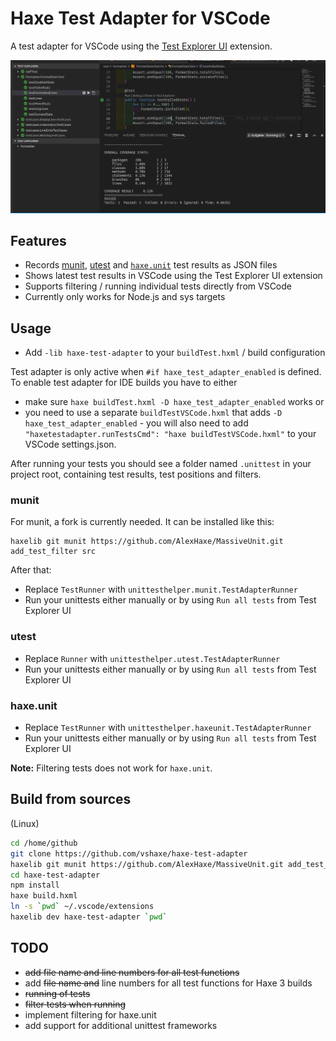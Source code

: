 # Haxe Test Adapter for VSCode

A test adapter for VSCode using the [Test Explorer UI](https://marketplace.visualstudio.com/items?itemName=hbenl.vscode-test-explorer) extension.

![VSCode Test Adapter for Haxe](resources/haxe-test-adapter.gif)

## Features

* Records [munit](https://github.com/massiveinteractive/MassiveUnit), [utest](https://github.com/haxe-utest/utest) and [`haxe.unit`](https://api.haxe.org/haxe/unit/TestRunner.html) test results as JSON files
* Shows latest test results in VSCode using the Test Explorer UI extension
* Supports filtering / running individual tests directly from VSCode
* Currently only works for Node.js and sys targets

## Usage

* Add `-lib haxe-test-adapter` to your `buildTest.hxml` / build configuration

Test adapter is only active when `#if haxe_test_adapter_enabled` is defined. To enable test adapter for IDE builds you have to either

* make sure `haxe buildTest.hxml -D haxe_test_adapter_enabled` works or
* you need to use a separate `buildTestVSCode.hxml` that adds `-D haxe_test_adapter_enabled` - you will also need to add `"haxetestadapter.runTestsCmd": "haxe buildTestVSCode.hxml"` to your VSCode settings.json.

After running your tests you should see a folder named `.unittest` in your project root, containing test results, test positions and filters.

### munit

For munit, a fork is currently needed. It can be installed like this:

```
haxelib git munit https://github.com/AlexHaxe/MassiveUnit.git add_test_filter src
```

After that:

* Replace `TestRunner` with `unittesthelper.munit.TestAdapterRunner`
* Run your unittests either manually or by using `Run all tests` from Test Explorer UI

### utest

* Replace `Runner` with `unittesthelper.utest.TestAdapterRunner`
* Run your unittests either manually or by using `Run all tests` from Test Explorer UI

### haxe.unit

* Replace `TestRunner` with `unittesthelper.haxeunit.TestAdapterRunner`
* Run your unittests either manually or by using `Run all tests` from Test Explorer UI

**Note:** Filtering tests does not work for `haxe.unit`.

## Build from sources

(Linux)

```bash
cd /home/github
git clone https://github.com/vshaxe/haxe-test-adapter
haxelib git munit https://github.com/AlexHaxe/MassiveUnit.git add_test_filter src
cd haxe-test-adapter
npm install
haxe build.hxml
ln -s `pwd` ~/.vscode/extensions
haxelib dev haxe-test-adapter `pwd`
```

## TODO

* ~~add file name and line numbers for all test functions~~
* add ~~file name and~~ line numbers for all test functions for Haxe 3 builds
* ~~running of tests~~
* ~~filter tests when running~~
* implement filtering for haxe.unit
* add support for additional unittest frameworks